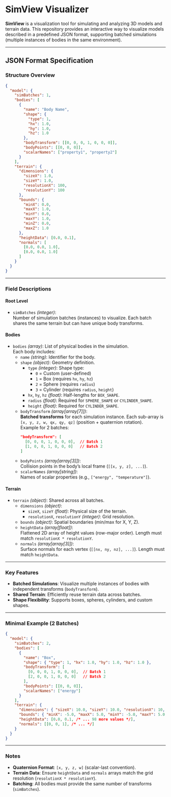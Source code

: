 # SimView Visualizer

**SimView** is a visualization tool for simulating and analyzing 3D models and terrain data. This repository provides an interactive way to visualize models described in a predefined JSON format, supporting batched simulations (multiple instances of bodies in the same environment).

---

## JSON Format Specification

### Structure Overview
```json
{
  "model": {
    "simBatches": 1,
    "bodies": [
      {
        "name": "Body Name",
        "shape": {
          "type": 1,
          "hx": 1.0,
          "hy": 1.0,
          "hz": 1.0
        },
        "bodyTransform": [[0, 0, 0, 1, 0, 0, 0]],
        "bodyPoints": [[0, 0, 0]],
        "scalarNames": ["property1", "property2"]
      }
    ],
    "terrain": {
      "dimensions": {
        "sizeX": 1.0,
        "sizeY": 1.0,
        "resolutionX": 100,
        "resolutionY": 100
      },
      "bounds": {
        "minX": 0.0,
        "maxX": 1.0,
        "minY": 0.0,
        "maxY": 1.0,
        "minZ": 0.0,
        "maxZ": 1.0
      },
      "heightData": [0.0, 0.1],
      "normals": [
        [0.0, 0.0, 1.0],
        [0.0, 0.0, 1.0]
      ]
    }
  }
}
```

---

### Field Descriptions

#### **Root Level**
- `simBatches` *(integer)*:  
  Number of simulation batches (instances) to visualize. Each batch shares the same terrain but can have unique body transforms.

#### **Bodies**
- `bodies` *(array)*: List of physical bodies in the simulation.  
  Each body includes:  
  - `name` *(string)*: Identifier for the body.  
  - `shape` *(object)*: Geometry definition.  
    - `type` *(integer)*: Shape type:  
      - `0` = Custom (user-defined)  
      - `1` = Box (requires `hx`, `hy`, `hz`)  
      - `2` = Sphere (requires `radius`)  
      - `3` = Cylinder (requires `radius`, `height`)  
    - `hx`, `hy`, `hz` *(float)*: Half-lengths for `BOX_SHAPE`.  
    - `radius` *(float)*: Required for `SPHERE_SHAPE` or `CYLINDER_SHAPE`.  
    - `height` *(float)*: Required for `CYLINDER_SHAPE`.  
  - `bodyTransform` *(array[array[7]])*:  
    **Batched transforms** for each simulation instance. Each sub-array is `[x, y, z, w, qx, qy, qz]` (position + quaternion rotation).  
    Example for 2 batches:  
    ```json
    "bodyTransform": [
      [0, 0, 0, 1, 0, 0, 0],  // Batch 1
      [1, 0, 0, 1, 0, 0, 0]   // Batch 2
    ]
    ```
  - `bodyPoints` *(array[array[3]])*:  
    Collision points in the body’s local frame (`[[x, y, z], ...]`).  
  - `scalarNames` *(array[string])*:  
    Names of scalar properties (e.g., `["energy", "temperature"]`).  

#### **Terrain**
- `terrain` *(object)*: Shared across all batches.  
  - `dimensions` *(object)*:  
    - `sizeX`, `sizeY` *(float)*: Physical size of the terrain.  
    - `resolutionX`, `resolutionY` *(integer)*: Grid resolution.  
  - `bounds` *(object)*: Spatial boundaries (min/max for X, Y, Z).  
  - `heightData` *(array[float])*:  
    Flattened 2D array of height values (row-major order). Length must match `resolutionX * resolutionY`.  
  - `normals` *(array[array[3]])*:  
    Surface normals for each vertex (`[[nx, ny, nz], ...]`). Length must match `heightData`.  

---

### Key Features
- **Batched Simulations**: Visualize multiple instances of bodies with independent transforms (`bodyTransform`).  
- **Shared Terrain**: Efficiently reuse terrain data across batches.  
- **Shape Flexibility**: Supports boxes, spheres, cylinders, and custom shapes.  

---

### Minimal Example (2 Batches)
```json
{
  "model": {
    "simBatches": 2,
    "bodies": [
      {
        "name": "Box",
        "shape": { "type": 1, "hx": 1.0, "hy": 1.0, "hz": 1.0 },
        "bodyTransform": [
          [0, 0, 0, 1, 0, 0, 0],  // Batch 1
          [2, 0, 0, 1, 0, 0, 0]   // Batch 2
        ],
        "bodyPoints": [[0, 0, 0]],
        "scalarNames": ["energy"]
      }
    ],
    "terrain": {
      "dimensions": { "sizeX": 10.0, "sizeY": 10.0, "resolutionX": 10, "resolutionY": 10 },
      "bounds": { "minX": -5.0, "maxX": 5.0, "minY": -5.0, "maxY": 5.0, "minZ": 0.0, "maxZ": 2.0 },
      "heightData": [0.0, 0.1, /* ... 98 more values */],
      "normals": [[0, 0, 1], /* ... */]
    }
  }
}
```

---

### Notes
- **Quaternion Format**: `[x, y, z, w]` (scalar-last convention).  
- **Terrain Data**: Ensure `heightData` and `normals` arrays match the grid resolution (`resolutionX * resolutionY`).  
- **Batching**: All bodies must provide the same number of transforms (`simBatches`).  
